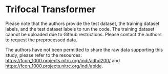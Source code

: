 # Trifocal Transformer

Please note that the authors provide the test dataset, the training dataset labels, and the test dataset labels to run the code. The training dataset cannot be uploaded due to Github restrictions. Please contact the authors to request the preprocessed data.

The authors have not been permitted to share the raw data supporting this study, please refer to the resources: https://fcon_1000.projects.nitrc.org/indi/adhd200/ and https://fcon_1000.projects.nitrc.org/indi/abide.




